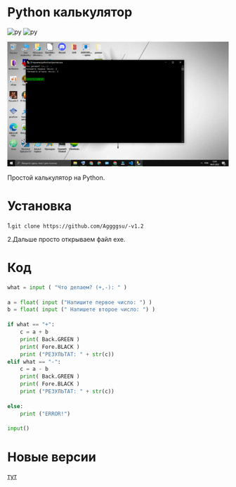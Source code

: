 
# Python калькулятор

![py](https://img.shields.io/github/languages/count/Aggggsu/-v1.2?color=gree)
![py](https://img.shields.io/github/stars/Aggggsu/-v1.2?style=social)


![Python](https://github.com/Aggggsu/-v1.2/blob/main/image/Python.png)

Простой калькулятор на Python.

# Установка 

1.`git clone https://github.com/Aggggsu/-v1.2`

2.Дальше просто открываем файл exe.

# Код

```python
what = input ( "Что делаем? (+,-): " )

a = float( input ("Напишите первое число: ") )
b = float( input (" Напишете второе число: ") )

if what == "+":
    c = a + b
    print( Back.GREEN )
    print( Fore.BLACK )
    print ("РЕЗУЛЬТАТ: " + str(c))
elif what == "-":
    c = a - b
    print( Back.GREEN )
    print( Fore.BLACK )
    print ("РЕЗУЛЬТАТ: " + str(c))

else:
    print ("ERROR!")

input()
```

# Новые версии 

<a href="https://github.com/Aggggsu/-v1.2/tree/main/%D0%9A%D0%BE%D0%B4">тут</a>
